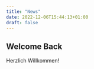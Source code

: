 ```yaml
---
title: "News"
date: 2022-12-06T15:44:13+01:00
draft: false
---
```


## Welcome Back

Herzlich Willkommen!